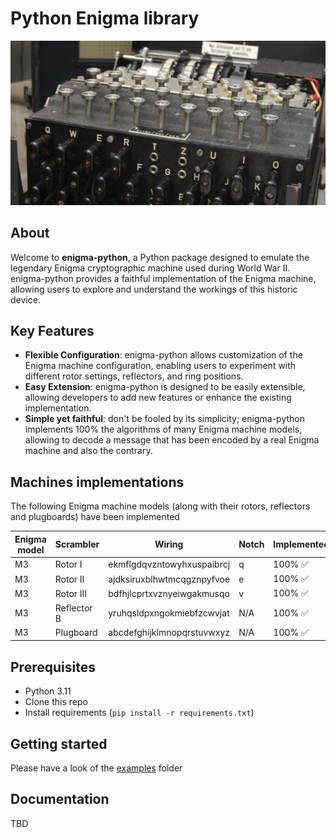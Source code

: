 # Python Enigma library

![](img/enigma.jpg)

## About

Welcome to **enigma-python**, a Python package designed to emulate the legendary Enigma cryptographic machine used during World War II. enigma-python provides a faithful implementation of the Enigma machine, allowing users to explore and understand the workings of this historic device.

## Key Features

- **Flexible Configuration**: enigma-python allows customization of the Enigma machine configuration, enabling users to experiment with different rotor settings, reflectors, and ring positions.
- **Easy Extension**: enigma-python is designed to be easily extensible, allowing developers to add new features or enhance the existing implementation.
- **Simple yet faithful**: don't be fooled by its simplicity; enigma-python implements 100% the algorithms of many Enigma machine models, allowing to decode a message that has been encoded by a real Enigma machine and also the contrary.

## Machines implementations

The following Enigma machine models (along with their rotors, reflectors and plugboards) have been implemented

| Enigma model 	| Scrambler 	| Wiring                    	| Notch 	| Implemented 	    |
|--------------	|-------	    |----------------------------	|-------	|-------------      |
| M3           	| Rotor I       | ekmflgdqvzntowyhxuspaibrcj 	| q     	| 100% ✅           	|
| M3           	| Rotor II      | ajdksiruxblhwtmcqgznpyfvoe 	| e     	| 100% ✅           	|
| M3           	| Rotor III     | bdfhjlcprtxvznyeiwgakmusqo 	| v     	| 100% ✅           	|
| M3           	| Reflector B   | yruhqsldpxngokmiebfzcwvjat 	| N/A     	| 100% ✅           	|
| M3           	| Plugboard     | abcdefghijklmnopqrstuvwxyz 	| N/A     	| 100% ✅           	|

## Prerequisites

- Python 3.11
- Clone this repo
- Install requirements (`pip install -r requirements.txt`)

## Getting started

Please have a look of the [examples](./examples) folder

## Documentation

TBD